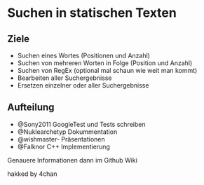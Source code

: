 # Suchen in statischen Texten

## Ziele

 - Suchen eines Wortes (Positionen und Anzahl)
 - Suchen von mehreren Worten in Folge (Position und Anzahl)
 - Suchen von RegEx (optional mal schaun wie weit man kommt)
 - Bearbeiten aller Suchergebnisse
 - Ersetzen einzelner oder aller Suchergebnisse

## Aufteilung

 - @Sony2011      GoogleTest und Tests schreiben
 - @Nuklearchetyp Dokummentation
 - @wishmaster-   Präsentationen
 - @Falknor       C++ Implementierung

Genauere Informationen dann im Github Wiki

hakked by 4chan
